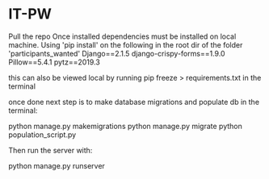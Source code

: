# IT-PW
Pull the repo
Once installed dependencies must be installed on local machine. 
Using 'pip install' on the following in the root dir of the folder 'participants_wanted'
Django==2.1.5
django-crispy-forms==1.9.0
Pillow==5.4.1
pytz==2019.3

this can also be viewed local by running pip freeze > requirements.txt in the terminal

once done next step is to make database migrations and populate db in the terminal: 

python manage.py makemigrations
python manage.py migrate
python population_script.py

Then run the server with:

python manage.py runserver
